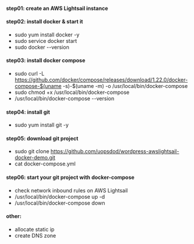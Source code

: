 
#### step01: create an AWS Lightsail instance 
#### step02: install docker & start it
* sudo yum install docker -y 
* sudo service docker start
* sudo docker --version
#### step03: install docker compose 
* sudo curl -L https://github.com/docker/compose/releases/download/1.22.0/docker-compose-$(uname -s)-$(uname -m) -o /usr/local/bin/docker-compose
* sudo chmod +x /usr/local/bin/docker-compose
* /usr/local/bin/docker-compose --version

#### step04: install git 
* sudo yum install git -y
#### step05: download git project
* sudo git clone https://github.com/uopsdod/wordpress-awslightsail-docker-demo.git
* cat docker-compose.yml
#### step06: start your git project with docker-compose 
* check network inbound rules on AWS Lightsail 
* /usr/local/bin/docker-compose up -d
* /usr/local/bin/docker-compose down




#### other: 
* allocate static ip
* create DNS zone 


